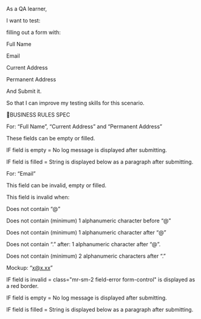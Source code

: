 As a QA learner,

I want to test:

filling out a form with:

Full Name

Email

Current Address

Permanent Address

And Submit it.

So that I can improve my testing skills for this scenario.

🚩BUSINESS RULES SPEC

For: “Full Name”, “Current Address” and “Permanent Address”

These fields can be empty or filled.

IF field is empty = No log message is displayed after submitting.

IF field is filled = String is displayed below as a paragraph after submitting.

For: “Email”

This field can be invalid, empty or filled.

This field is invalid when:

Does not contain “@”

Does not contain (minimum) 1 alphanumeric character before “@”

Does not contain (minimum) 1 alphanumeric character after “@”

Does not contain “.” after: 1 alphanumeric character after “@”.

Does not contain (minimum) 2 alphanumeric characters after “.”

Mockup: “x@x.xx”

IF field is invalid = class="mr-sm-2 field-error form-control" is displayed as a red border.

IF field is empty = No log message is displayed after submitting.

IF field is filled = String is displayed below as a paragraph after submitting.
